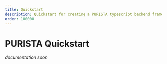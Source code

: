 ```yaml
---
title: Quickstart
description: Quickstart for creating a PURISTA typescript backend framework based project
order: 100000
---
```


# PURISTA Quickstart

_documentation soon_
